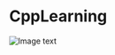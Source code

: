 # CppLearning
![Image text](https://github.com/zzuljs/CppLearning/blob/master/CppLearning/raw/master/Itachi.jpg)
